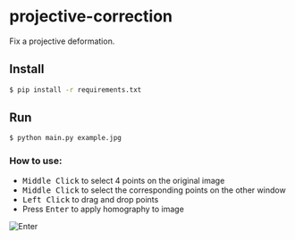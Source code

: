# projective-correction

Fix a projective deformation.

## Install

```sh
$ pip install -r requirements.txt
```

## Run

```sh
$ python main.py example.jpg
```

### How to use:

* <kbd>Middle Click</kbd> to select 4 points on the original image
* <kbd>Middle Click</kbd> to select the corresponding points on the other window
* <kbd>Left Click</kbd> to drag and drop points
* Press <kbd>Enter</kbd> to apply homography to image

![Enter](how_to_use.gif)
